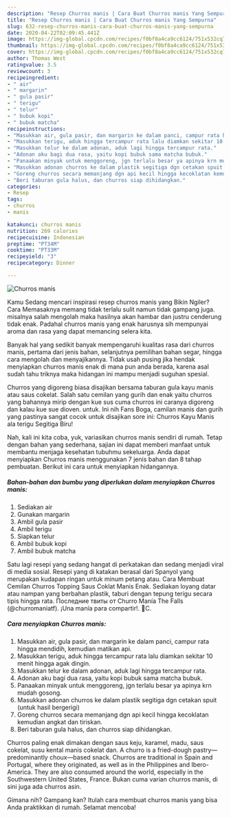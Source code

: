 ```yaml
---
description: "Resep Churros manis | Cara Buat Churros manis Yang Sempurna"
title: "Resep Churros manis | Cara Buat Churros manis Yang Sempurna"
slug: 632-resep-churros-manis-cara-buat-churros-manis-yang-sempurna
date: 2020-04-22T02:09:45.441Z
image: https://img-global.cpcdn.com/recipes/f0bf8a4ca9cc6124/751x532cq70/churros-manis-foto-resep-utama.jpg
thumbnail: https://img-global.cpcdn.com/recipes/f0bf8a4ca9cc6124/751x532cq70/churros-manis-foto-resep-utama.jpg
cover: https://img-global.cpcdn.com/recipes/f0bf8a4ca9cc6124/751x532cq70/churros-manis-foto-resep-utama.jpg
author: Thomas West
ratingvalue: 3.5
reviewcount: 3
recipeingredient:
- " air"
- " margarin"
- " gula pasir"
- " terigu"
- " telur"
- " bubuk kopi"
- " bubuk matcha"
recipeinstructions:
- "Masukkan air, gula pasir, dan margarin ke dalam panci, campur rata hingga mendidih, kemudian matikan api."
- "Masukkan terigu, aduk hingga tercampur rata lalu diamkan sekitar 10 menit hingga agak dingin."
- "Masukkan telur ke dalam adonan, aduk lagi hingga tercampur rata."
- "Adonan aku bagi dua rasa, yaitu kopi bubuk sama matcha bubuk."
- "Panaakan minyak untuk menggoreng, jgn terlalu besar ya apinya krn mudah gosong."
- "Masukkan adonan churros ke dalam plastik segitiga dgn cetakan spuit (untuk hasil bergerigi)"
- "Goreng churros secara memanjang dgn api kecil hingga kecoklatan kemudian angkat dan tiriskan."
- "Beri taburan gula halus, dan churros siap dihidangkan."
categories:
- Resep
tags:
- churros
- manis

katakunci: churros manis 
nutrition: 269 calories
recipecuisine: Indonesian
preptime: "PT34M"
cooktime: "PT33M"
recipeyield: "3"
recipecategory: Dinner

---
```



![Churros manis](https://img-global.cpcdn.com/recipes/f0bf8a4ca9cc6124/751x532cq70/churros-manis-foto-resep-utama.jpg)

Kamu Sedang mencari inspirasi resep churros manis yang Bikin Ngiler? Cara Memasaknya memang tidak terlalu sulit namun tidak gampang juga. misalnya salah mengolah maka hasilnya akan hambar dan justru cenderung tidak enak. Padahal churros manis yang enak harusnya sih mempunyai aroma dan rasa yang dapat memancing selera kita.

Banyak hal yang sedikit banyak mempengaruhi kualitas rasa dari churros manis, pertama dari jenis bahan, selanjutnya pemilihan bahan segar, hingga cara mengolah dan menyajikannya. Tidak usah pusing jika hendak menyiapkan churros manis enak di mana pun anda berada, karena asal sudah tahu triknya maka hidangan ini mampu menjadi suguhan spesial.

Churros yang digoreng biasa disajikan bersama taburan gula kayu manis atau saus cokelat. Salah satu cemilan yang gurih dan enak yaitu churros yang bahannya mirip dengan kue sus cuma churros ini caranya digoreng dan kalau kue sue dioven. untuk. Ini nih Fans Boga, camilan manis dan gurih yang pastinya sangat cocok untuk disajikan sore ini: Churros Kayu Manis ala terigu Segitiga Biru!


Nah, kali ini kita coba, yuk, variasikan churros manis sendiri di rumah. Tetap dengan bahan yang sederhana, sajian ini dapat memberi manfaat untuk membantu menjaga kesehatan tubuhmu sekeluarga. Anda dapat menyiapkan Churros manis menggunakan 7 jenis bahan dan 8 tahap pembuatan. Berikut ini cara untuk menyiapkan hidangannya.

<!--inarticleads1-->

##### Bahan-bahan dan bumbu yang diperlukan dalam menyiapkan Churros manis:

1. Sediakan  air
1. Gunakan  margarin
1. Ambil  gula pasir
1. Ambil  terigu
1. Siapkan  telur
1. Ambil  bubuk kopi
1. Ambil  bubuk matcha


Satu lagi resepi yang sedang hangat di perkatakan dan sedang menjadi viral di media sosial. Resepi yang di katakan berasal dari Spanyol yang merupakan kudapan ringan untuk minum petang atau. Cara Membuat Cemilan Churros Topping Saus Coklat Manis Enak. Sediakan loyang datar atau nampan yang berbahan plastik, taburi dengan tepung terigu secara tipis hingga rata. Последние твиты от Churro Manía The Falls (@churromaniatf). ¡Una manía para compartir!. 📍C. 

<!--inarticleads2-->

##### Cara menyiapkan Churros manis:

1. Masukkan air, gula pasir, dan margarin ke dalam panci, campur rata hingga mendidih, kemudian matikan api.
1. Masukkan terigu, aduk hingga tercampur rata lalu diamkan sekitar 10 menit hingga agak dingin.
1. Masukkan telur ke dalam adonan, aduk lagi hingga tercampur rata.
1. Adonan aku bagi dua rasa, yaitu kopi bubuk sama matcha bubuk.
1. Panaakan minyak untuk menggoreng, jgn terlalu besar ya apinya krn mudah gosong.
1. Masukkan adonan churros ke dalam plastik segitiga dgn cetakan spuit (untuk hasil bergerigi)
1. Goreng churros secara memanjang dgn api kecil hingga kecoklatan kemudian angkat dan tiriskan.
1. Beri taburan gula halus, dan churros siap dihidangkan.


Churros paling enak dimakan dengan saus keju, karamel, madu, saus cokelat, susu kental manis cokelat dan. A churro is a fried-dough pastry—predominantly choux—based snack. Churros are traditional in Spain and Portugal, where they originated, as well as in the Philippines and Ibero-America. They are also consumed around the world, especially in the Southwestern United States, France. Bukan cuma varian churros manis, di sini juga ada churros asin. 

Gimana nih? Gampang kan? Itulah cara membuat churros manis yang bisa Anda praktikkan di rumah. Selamat mencoba!
